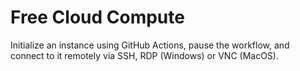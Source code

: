 # Free Cloud Compute
Initialize an instance using GitHub Actions, pause the workflow, and connect to it remotely via SSH, RDP (Windows) or VNC (MacOS).